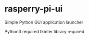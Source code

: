 # rasperry-pi-ui
Simple Python GUI application launcher

Python3 required
tkinter library required


